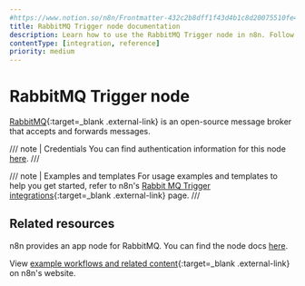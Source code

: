 ```yaml
---
#https://www.notion.so/n8n/Frontmatter-432c2b8dff1f43d4b1c8d20075510fe4
title: RabbitMQ Trigger node documentation
description: Learn how to use the RabbitMQ Trigger node in n8n. Follow technical documentation to integrate RabbitMQ Trigger node into your workflows.
contentType: [integration, reference]
priority: medium
---
```


# RabbitMQ Trigger node

[RabbitMQ](https://www.rabbitmq.com){:target=_blank .external-link} is an open-source message broker that accepts and forwards messages.

/// note | Credentials
You can find authentication information for this node [here](/integrations/builtin/credentials/rabbitmq.md).
///

/// note | Examples and templates
For usage examples and templates to help you get started, refer to n8n's [Rabbit MQ Trigger integrations](https://n8n.io/integrations/rabbitmq-trigger/){:target=_blank .external-link} page.
///

## Related resources

n8n provides an app node for RabbitMQ. You can find the node docs [here](/integrations/builtin/app-nodes/n8n-nodes-base.rabbitmq.md).

View [example workflows and related content](https://n8n.io/integrations/rabbitmq-trigger/){:target=_blank .external-link} on n8n's website.
